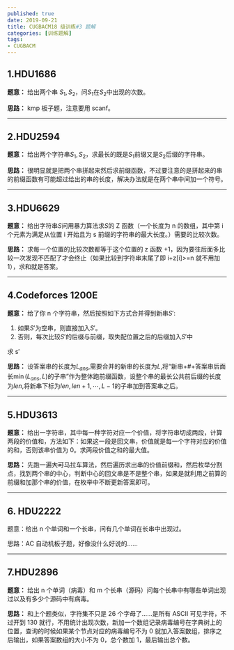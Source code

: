 ```yaml
---
published: true
date: 2019-09-21
title: CUGBACM18 级训练#3 题解
categories: [训练题解]
tags: 
- CUGBACM
---
```



## 1.HDU1686

**题意：** 给出两个串 $S_1,S_2$，问$S_1$在$S_2$中出现的次数。

**思路：** kmp 板子题，注意要用 scanf。

---

## 2.HDU2594

**题意：** 给出两个字符串$S_1,S_2$，求最长的既是$S_1$前缀又是$S_2$后缀的字符串。

**思路：** 很明显就是把两个串拼起来然后求前缀函数，不过要注意的是拼起来的串的前缀函数有可能超过给出的串的长度，解决办法就是在两个串中间加一个符号。

---

## 3.HDU6629

**题意：** 给出字符串$S$问用暴力算法求$S$的 Z 函数（一个长度为 n 的数组，其中第 i 个元素为满足从位置 i 开始且为 s 前缀的字符串的最大长度。）需要的比较次数。

**思路：** 求每一个位置的比较次数都等于这个位置的 z 函数 +1，因为要往后面多比较一次发现不匹配了才会终止（如果比较到字符串末尾了即 i+z[i]>=n 就不用加 1），求和就是答案。

---

## 4.Codeforces 1200E

**题意：** 给了你 n 个字符串，然后按照如下方式合并得到新串$S'$:
1. 如果$S'$为空串，则直接加入$S'$。
1. 否则，每次比较$S'$的后缀与前缀，取失配位置之后的后缀加入$S'$中

求 s′

**思路：** 设答案串的长度为$L_{ans}$,需要合并的新串的长度为$L$,将“新串+#+答案串后面长$\min(L_{ans},L)$的子串”作为整体跑前缀函数，设整个串的最长公共前后缀的长度为$len$,将新串下标为$len,len+1, \cdots,L-1$的子串加到答案串之后。

---

## 5.HDU3613

**题意：** 给出一字符串，其中每一种字符对应一个价值，将字符串切成两段，计算两段的价值和，方法如下：如果这一段是回文串，价值就是每一个字符对应的价值的和，否则该串价值为 0。求两段价值之和的最大值。

**思路：** 先跑一遍~~大可~~马拉车算法，然后遍历求出串的价值前缀和，然后枚举分割点，找到两个串的中心，判断中心的回文串是不是整个串，如果是就利用之前算的前缀和加那个串的价值，在枚举中不断更新答案即可。

---

## 6. HDU2222

题意：给出 n 个单词和一个长串，问有几个单词在长串中出现过。

思路：AC 自动机板子题，好像没什么好说的……

---

## 7.HDU2896

**题意：** 给出 n 个单词（病毒）和 m 个长串（源码）问每个长串中有哪些单词出现过以及有多少个源码中有病毒。

**思路：** 和上个题类似，字符集不只是 26 个字母了……是所有 ASCII 可见字符，不过开到 130 就行，不用统计出现次数，新加一个数组记录病毒编号在字典树上的位置，查询的时候如果某个节点对应的病毒编号不为 0 就加入答案数组，排序之后输出，如果答案数组的大小不为 0，总个数加 1，最后输出总个数。
